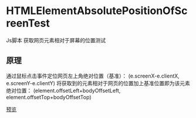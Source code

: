 # HTMLElementAbsolutePositionOfScreenTest
Js脚本 获取网页元素相对于屏幕的位置测试

## 原理
通过鼠标点击事件定位网页左上角绝对位置（基准）：
(e.screenX-e.clientX, e.screenY-e.clientY)
将获取到的元素相对于网页的位置加上基准位置即为该元素绝对位置：
(element.offsetLeft+bodyOffsetLeft, element.offsetTop+bodyOffsetTop)


[预览](https://exsper.github.io/HTMLElementAbsolutePositionOfScreenTest/index.html)
